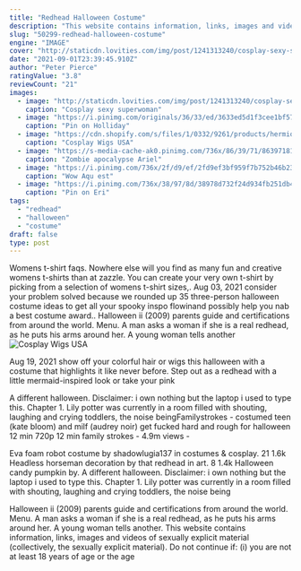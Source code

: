 ```yaml
---
title: "Redhead Halloween Costume"
description: "This website contains information, links, images and videos of sexually explicit material (collectively, the sexually explicit material). Do not continue if: (i) you are not at least 18 years of age or the age"
slug: "50299-redhead-halloween-costume"
engine: "IMAGE"
cover: "http://staticdn.lovities.com/img/post/1241313240/cosplay-sexy-superwoman-21268.jpg"
date: "2021-09-01T23:39:45.910Z"
author: "Peter Pierce"
ratingValue: "3.8"
reviewCount: "21"
images:
  - image: "http://staticdn.lovities.com/img/post/1241313240/cosplay-sexy-superwoman-21268.jpg"
    caption: "Cosplay sexy superwoman"
  - image: "https://i.pinimg.com/originals/36/33/ed/3633ed5d1f3cee1bf57fe196c2f1cb5f.jpg"
    caption: "Pin on Holliday"
  - image: "https://cdn.shopify.com/s/files/1/0332/9261/products/hermione-1.jpg?v=1435167814"
    caption: "Cosplay Wigs USA"
  - image: "https://s-media-cache-ak0.pinimg.com/736x/86/39/71/86397181d902f721c1ab1c8e7fe7454b.jpg"
    caption: "Zombie apocalypse Ariel"
  - image: "https://i.pinimg.com/736x/2f/d9/ef/2fd9ef3bf959f7b752b46b230e40e377.jpg"
    caption: "Wow Aqu est"
  - image: "https://i.pinimg.com/736x/38/97/8d/38978d732f24d934fb251db4f2f35ed8.jpg"
    caption: "Pin on Eri"
tags:
  - "redhead"
  - "halloween"
  - "costume"
draft: false
type: post
---
```


Womens t-shirt faqs. Nowhere else will you find as many fun and creative womens t-shirts than at zazzle. You can create your very own t-shirt by picking from a selection of womens t-shirt sizes,. Aug 03, 2021 consider your problem solved because we rounded up 35 three-person halloween costume ideas to get all your spooky inspo flowinand possibly help you nab a best costume award.. Halloween ii (2009) parents guide and certifications from around the world. Menu.  A man asks a woman if she is a real redhead, as he puts his arms around her. A young woman tells another
![Cosplay Wigs USA](https://cdn.shopify.com/s/files/1/0332/9261/products/hermione-1.jpg?v=1435167814 "Cosplay Wigs USA")

Aug 19, 2021 show off your colorful hair or wigs this halloween with a costume that highlights it like never before. Step out as a redhead with a little mermaid-inspired look or take your pink
<!--inArticleAds-->

<!--galleryOne-->

A different halloween. Disclaimer: i own nothing but the laptop i used to type this. Chapter 1. Lily potter was currently in a room filled with shouting, laughing and crying toddlers, the noise beingFamilystrokes - costumed teen (kate bloom) and milf (audrey noir) get fucked hard and rough for halloween 12 min 720p 12 min family strokes - 4.9m views -
<!--inArticleAds-->

<!--galleryTwo-->

Eva foam robot costume by shadowlugia137 in costumes & cosplay. 21 1.6k  Headless horseman decoration by that redhead in art. 8 1.4k Halloween candy pumpkin by. A different halloween. Disclaimer: i own nothing but the laptop i used to type this. Chapter 1. Lily potter was currently in a room filled with shouting, laughing and crying toddlers, the noise being
<!--galleryThree-->

Halloween ii (2009) parents guide and certifications from around the world. Menu.  A man asks a woman if she is a real redhead, as he puts his arms around her. A young woman tells another. This website contains information, links, images and videos of sexually explicit material (collectively, the sexually explicit material). Do not continue if: (i) you are not at least 18 years of age or the age